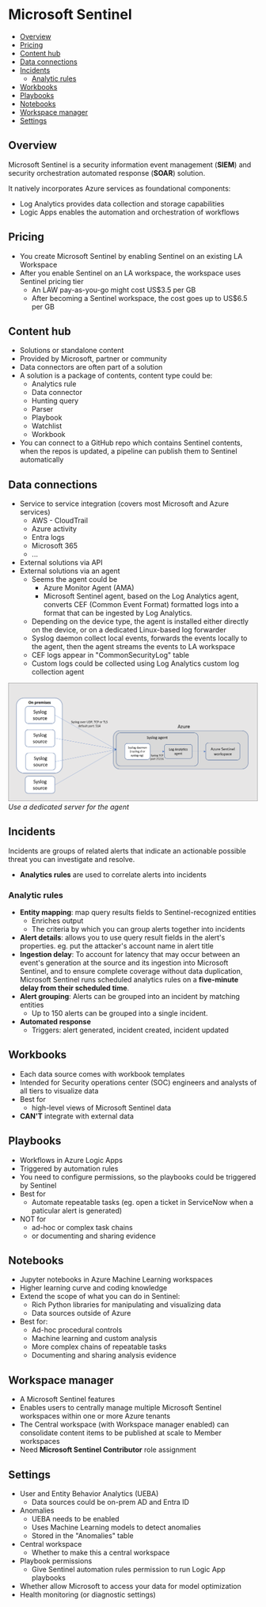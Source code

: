 # Microsoft Sentinel

- [Overview](#overview)
- [Pricing](#pricing)
- [Content hub](#content-hub)
- [Data connections](#data-connections)
- [Incidents](#incidents)
  - [Analytic rules](#analytic-rules)
- [Workbooks](#workbooks)
- [Playbooks](#playbooks)
- [Notebooks](#notebooks)
- [Workspace manager](#workspace-manager)
- [Settings](#settings)


## Overview

Microsoft Sentinel is a security information event management (**SIEM**) and security orchestration automated response (**SOAR**) solution.

It natively incorporates Azure services as foundational components:
- Log Analytics provides data collection and storage capabilities
- Logic Apps enables the automation and orchestration of workflows


## Pricing

- You create Microsoft Sentinel by enabling Sentinel on an existing LA Workspace
- After you enable Sentinel on an LA workspace, the workspace uses Sentinel pricing tier
  - An LAW pay-as-you-go might cost US$3.5 per GB
  - After becoming a Sentinel workspace, the cost goes up to US$6.5 per GB


## Content hub

- Solutions or standalone content
- Provided by Microsoft, partner or community
- Data connectors are often part of a solution
- A solution is a package of contents, content type could be:
  - Analytics rule
  - Data connector
  - Hunting query
  - Parser
  - Playbook
  - Watchlist
  - Workbook
- You can connect to a GitHub repo which contains Sentinel contents, when the repos is updated, a pipeline can publish them to Sentinel automatically


## Data connections

- Service to service integration (covers most Microsoft and Azure services)
  - AWS - CloudTrail
  - Azure activity
  - Entra logs
  - Microsoft 365
  - ...
- External solutions via API
- External solutions via an agent
  - Seems the agent could be
    - Azure Monitor Agent (AMA)
    - Microsoft Sentinel agent, based on the Log Analytics agent, converts CEF (Common Event Format) formatted logs into a format that can be ingested by Log Analytics.
  - Depending on the device type, the agent is installed either directly on the device, or on a dedicated Linux-based log forwarder
  - Syslog daemon collect local events, forwards the events locally to the agent, then the agent streams the events to LA workspace
  - CEF logs appear in "CommonSecurityLog" table
  - Custom logs could be collected using Log Analytics custom log collection agent

![Syslog data flow](images/microsoft_sentinel-syslog-data-flow.png)
*Use a dedicated server for the agent*


## Incidents

Incidents are groups of related alerts that indicate an actionable possible threat you can investigate and resolve.

- **Analytics rules** are used to correlate alerts into incidents

### Analytic rules

- **Entity mapping**: map query results fields to Sentinel-recognized entities
  - Enriches output
  - The criteria by which you can group alerts together into incidents
- **Alert details**: allows you to use query result fields in the alert's properties. eg. put the attacker's account name in alert title
- **Ingestion delay**: To account for latency that may occur between an event's generation at the source and its ingestion into Microsoft Sentinel, and to ensure complete coverage without data duplication, Microsoft Sentinel runs scheduled analytics rules on a **five-minute delay from their scheduled time**.
- **Alert grouping**: Alerts can be grouped into an incident by matching entities
  - Up to 150 alerts can be grouped into a single incident.
- **Automated response**
  - Triggers: alert generated, incident created, incident updated


## Workbooks

- Each data source comes with workbook templates
- Intended for Security operations center (SOC) engineers and analysts of all tiers to visualize data
- Best for
  - high-level views of Microsoft Sentinel data
- **CAN'T** integrate with external data


## Playbooks

- Workflows in Azure Logic Apps
- Triggered by automation rules
- You need to configure permissions, so the playbooks could be triggered by Sentinel
- Best for
  - Automate repeatable tasks (eg. open a ticket in ServiceNow when a paticular alert is generated)
- NOT for
  - ad-hoc or complex task chains
  - or documenting and sharing evidence


## Notebooks

- Jupyter notebooks in Azure Machine Learning workspaces
- Higher learning curve and coding knowledge
- Extend the scope of what you can do in Sentinel:
  - Rich Python libraries for manipulating and visualizing data
  - Data sources outside of Azure
- Best for:
  - Ad-hoc procedural controls
  - Machine learning and custom analysis
  - More complex chains of repeatable tasks
  - Documenting and sharing analysis evidence


## Workspace manager

- A Microsoft Sentinel features
- Enables users to centrally manage multiple Microsoft Sentinel workspaces within one or more Azure tenants
- The Central workspace (with Workspace manager enabled) can consolidate content items to be published at scale to Member workspaces
- Need **Microsoft Sentinel Contributor** role assignment


## Settings

- User and Entity Behavior Analytics (UEBA)
  - Data sources could be on-prem AD and Entra ID
- Anomalies
  - UEBA needs to be enabled
  - Uses Machine Learning models to detect anomalies
  - Stored in the "Anomalies" table
- Central workspace
  - Whether to make this a central workspace
- Playbook permissions
  - Give Sentinel automation rules permission to run Logic App playbooks
- Whether allow Microsoft to access your data for model optimization
- Health monitoring (or diagnostic settings)
